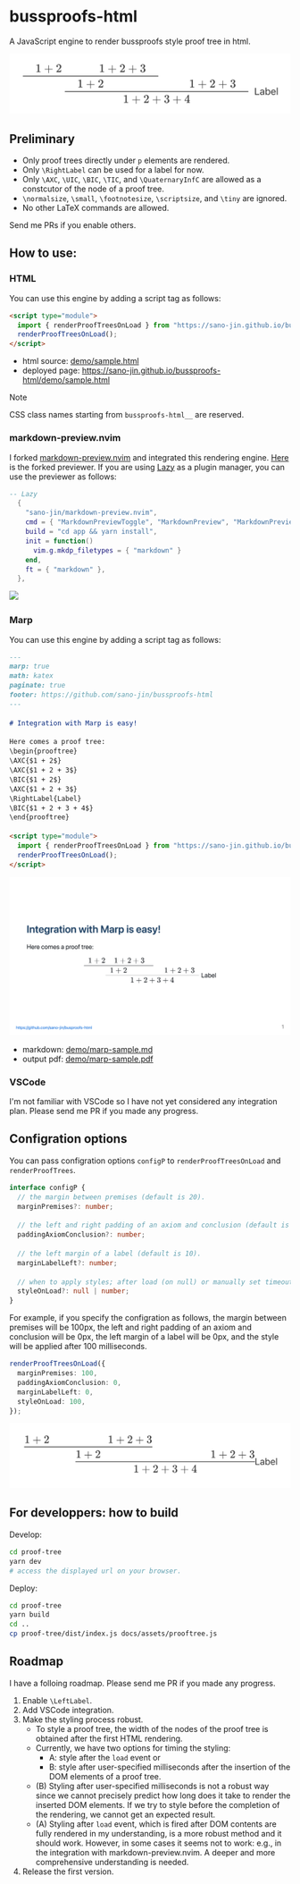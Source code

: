 # bussproofs-html

A JavaScript engine to render bussproofs style proof tree in html.

[![](./demo/demo.png)](https://github.com/sano-jin/bussproofs-html)

## Preliminary

- Only proof trees directly under `p` elements are rendered.
- Only `\RightLabel` can be used for a label for now.
- Only `\AXC`, `\UIC`, `\BIC`, `\TIC`, and `\QuaternaryInfC` are allowed
  as a constcutor of the node of a proof tree.
- `\normalsize`, `\small`, `\footnotesize`, `\scriptsize`, and `\tiny`
  are ignored.
- No other LaTeX commands are allowed.

Send me PRs if you enable others.

## How to use:

### HTML

You can use this engine by adding a script tag as follows:

```html
<script type="module">
  import { renderProofTreesOnLoad } from "https://sano-jin.github.io/bussproofs-html/assets/prooftree.js";
  renderProofTreesOnLoad();
</script>
```

- html source: [demo/sample.html](./demo/sample.html)
- deployed page: <https://sano-jin.github.io/bussproofs-html/demo/sample.html>

> [!NOTE]  
> CSS class names starting from `bussproofs-html__` are reserved.

### markdown-preview.nvim

I forked [markdown-preview.nvim](https://github.com/iamcco/markdown-preview.nvim)
and integrated this rendering engine.
[Here](https://github.com/sano-jin/markdown-preview.nvim) is the forked previewer.
If you are using [Lazy](https://github.com/folke/lazy.nvim) as a plugin manager,
you can use the previewer as follows:

```lua
-- Lazy
  {
    "sano-jin/markdown-preview.nvim",
    cmd = { "MarkdownPreviewToggle", "MarkdownPreview", "MarkdownPreviewStop" },
    build = "cd app && yarn install",
    init = function()
      vim.g.mkdp_filetypes = { "markdown" }
    end,
    ft = { "markdown" },
  },
```

![](./demo/nvim-preview.gif)

### Marp

You can use this engine by adding a script tag as follows:

```markdown
---
marp: true
math: katex
paginate: true
footer: https://github.com/sano-jin/bussproofs-html
---

# Integration with Marp is easy!

Here comes a proof tree:
\begin{prooftree}
\AXC{$1 + 2$}
\AXC{$1 + 2 + 3$}
\BIC{$1 + 2$}
\AXC{$1 + 2 + 3$}
\RightLabel{Label}
\BIC{$1 + 2 + 3 + 4$}
\end{prooftree}

<script type="module">
  import { renderProofTreesOnLoad } from "https://sano-jin.github.io/bussproofs-html/assets/prooftree.js";
  renderProofTreesOnLoad();
</script>
```

![](./demo/marp-sample-0.png)

- markdown: [demo/marp-sample.md](./demo/marp-sample.md)
- output pdf: [demo/marp-sample.pdf](./demo/marp-sample.pdf)

### VSCode

I'm not familiar with VSCode so I have not yet considered any integration plan.
Please send me PR if you made any progress.

## Configration options

You can pass configration options `configP`
to `renderProofTreesOnLoad` and `renderProofTrees`.

```ts
interface configP {
  // the margin between premises (default is 20).
  marginPremises?: number;

  // the left and right padding of an axiom and conclusion (default is 20).
  paddingAxiomConclusion?: number;

  // the left margin of a label (default is 10).
  marginLabelLeft?: number;

  // when to apply styles; after load (on null) or manually set timeout (on number) (default is null).
  styleOnLoad?: null | number;
}
```

For example,
if you specify the configration as follows,
the margin between premises will be 100px,
the left and right padding of an axiom and conclusion will be 0px,
the left margin of a label will be 0px,
and
the style will be applied after 100 milliseconds.

```ts
renderProofTreesOnLoad({
  marginPremises: 100,
  paddingAxiomConclusion: 0,
  marginLabelLeft: 0,
  styleOnLoad: 100,
});
```

![](./demo/custom-config.png)

## For developpers: how to build

Develop:

```bash
cd proof-tree
yarn dev
# access the displayed url on your browser.
```

Deploy:

```bash
cd proof-tree
yarn build
cd ..
cp proof-tree/dist/index.js docs/assets/prooftree.js
```

## Roadmap

I have a folloing roadmap.
Please send me PR if you made any progress.

1. Enable `\LeftLabel`.
2. Add VSCode integration.
3. Make the styling process robust.
   - To style a proof tree,
     the width of the nodes of the proof tree is obtained after the first HTML rendering.
   - Currently, we have two options for timing the styling:
     - A: style after the `load` event or
     - B: style after user-specified milliseconds
       after the insertion of the DOM elements of a proof tree.
   - (B) Styling after user-specified milliseconds is not a robust way
     since we cannot precisely predict how long does it take to render
     the inserted DOM elements.
     If we try to style before the completion of the rendering,
     we cannot get an expected result.
   - (A) Styling after `load` event,
     which is fired after DOM contents are fully rendered
     in my understanding,
     is a more robust method and it should work.
     However, in some cases it seems not to work:
     e.g., in the integration with markdown-preview.nvim.
     A deeper and more comprehensive understanding is needed.
4. Release the first version.
